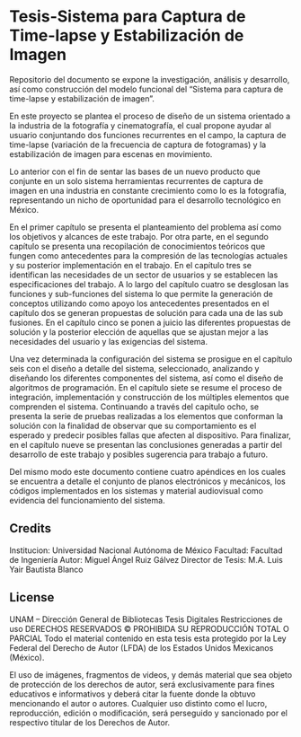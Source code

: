 # Tesis-Sistema para Captura de Time-lapse y Estabilización de Imagen

Repositorio del documento se expone la investigación, análisis y desarrollo, así como construcción del modelo funcional del “Sistema para captura de time-lapse y estabilización de imagen”. 

En este proyecto se plantea el proceso de diseño de un sistema orientado a la industria de la fotografía y cinematografía, el cual propone ayudar al usuario conjuntando dos funciones recurrentes en el campo, la captura de time-lapse (variación de la frecuencia de captura de fotogramas) y la estabilización de imagen para escenas en movimiento. 

Lo anterior con el fin de sentar las bases de un nuevo producto que conjunte en un solo sistema herramientas recurrentes de captura de imagen en una industria en constante crecimiento como lo es la fotografía, representando un nicho de oportunidad para el desarrollo tecnológico en México.

En el primer capítulo se presenta el planteamiento del problema así como los objetivos y alcances de este trabajo. Por otra parte, en el segundo capítulo se presenta una recopilación de conocimientos teóricos que fungen como antecedentes para la compresión de las tecnologías actuales y su posterior implementación en el trabajo. En el capítulo tres se identifican las necesidades de un sector de usuarios y se establecen las especificaciones del trabajo. 
A lo largo del capítulo cuatro se desglosan las funciones y sub-funciones del sistema lo que permite la generación de conceptos utilizando como apoyo los antecedentes presentados en el capítulo dos se generan propuestas de solución para cada una de las sub fusiones. En el capítulo cinco se ponen a juicio las diferentes propuestas de solución y la posterior elección de aquellas que se ajustan mejor a las necesidades del usuario y las exigencias del sistema. 

Una vez determinada la configuración del sistema se prosigue en el capítulo seis con el diseño a detalle del sistema, seleccionado, analizando y diseñando los diferentes componentes del sistema, así como el diseño de algoritmos de programación. En el capítulo siete se resume el proceso de integración, implementación y construcción de los múltiples elementos que comprenden el sistema. Continuando a través del capitulo ocho, se presenta la serie de pruebas realizadas a los elementos que conforman la solución con la finalidad de observar que su comportamiento es el esperado y predecir posibles fallas que afecten al dispositivo. Para finalizar, en el capítulo nueve se presentan las conclusiones generadas a partir del desarrollo de este trabajo y posibles sugerencia para trabajo a futuro.

Del mismo modo este documento contiene cuatro apéndices en los cuales se encuentra a detalle el conjunto de planos electrónicos y mecánicos, los códigos implementados en los sistemas y material audiovisual como evidencia del funcionamiento del sistema.

## Credits

Institucion: Universidad Nacional Autónoma de México
Facultad: Facultad de Ingeniería
Autor: Miguel Ángel Ruiz Gálvez
Director de Tesis: M.A. Luis Yair Bautista Blanco

## License

UNAM – Dirección General de Bibliotecas Tesis Digitales
Restricciones de uso
DERECHOS RESERVADOS ©
PROHIBIDA SU REPRODUCCIÓN TOTAL O PARCIAL
Todo el material contenido en esta tesis esta protegido por la Ley Federal del Derecho de Autor (LFDA) de los Estados Unidos Mexicanos (México).

El uso de imágenes, fragmentos de videos, y demás material que sea objeto de protección de los derechos de autor, será exclusivamente para fines educativos e informativos y deberá citar la fuente donde la obtuvo mencionando el autor o autores. Cualquier uso distinto como el lucro, reproducción, edición o modificación, será perseguido y sancionado por el respectivo titular de los Derechos de Autor.


